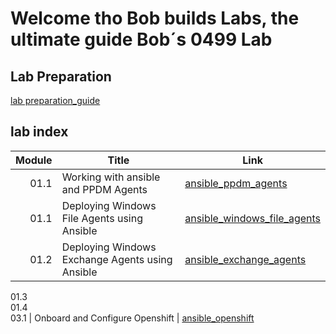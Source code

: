 # Welcome tho Bob builds Labs, the ultimate guide Bob´s 0499 Lab


## Lab Preparation
[lab preparation_guide](./00_prepare.md)


## lab index  
Module | Title | Link  
------:|---------------------|--- 
01.1 | Working with ansible and PPDM Agents | [ansible_ppdm_agents](./01.0_ansible_ppdm_agents.md)  
01.1 | Deploying Windows File Agents using Ansible | [ansible_windows_file_agents](./01.1_ansible_windows_file_agents.md)  
01.2 | Deploying Windows Exchange Agents using Ansible |  [ansible_exchange_agents](./01.2_ansible_exchange_agents.md)  
01.3  
01.4  
03.1 | Onboard and Configure Openshift | [ansible_openshift](./03_ansible_openshift.md)  
